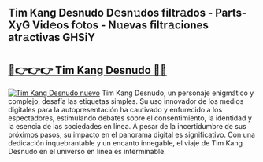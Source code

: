 ## Tim Kang Desnudo D𝚎sn𝚞dos filtr𝚊dos - Parts-XyG Vid𝚎os f𝚘tos - N𝚞evas filtr𝚊ciones atr𝚊ctivas GHSiY

# <h2><a href="http://mbbk2d.tromn.icu/?c=Tim+Kang+Desnudo">🔗👉👉👉 Tim Kang Desnudo 🔗🔗</a></h2>

[![Tim Kang Desnudo nuevo](https://i.imgur.com/pEAQMta.gif)](http://mbbk2d.tromn.icu/?c=Tim+Kang+Desnudo)
Tim Kang Desnudo, un personaje enigmático y complejo, desafía las etiquetas simples. Su uso innovador de los medios digitales para la autopresentación ha cautivado y enfurecido a los espectadores, estimulando debates sobre el consentimiento, la identidad y la esencia de las sociedades en línea. A pesar de la incertidumbre de sus próximos pasos, su impacto en el panorama digital es significativo. Con una dedicación inquebrantable y un encanto innegable, el viaje de Tim Kang Desnudo en el universo en línea es interminable.
